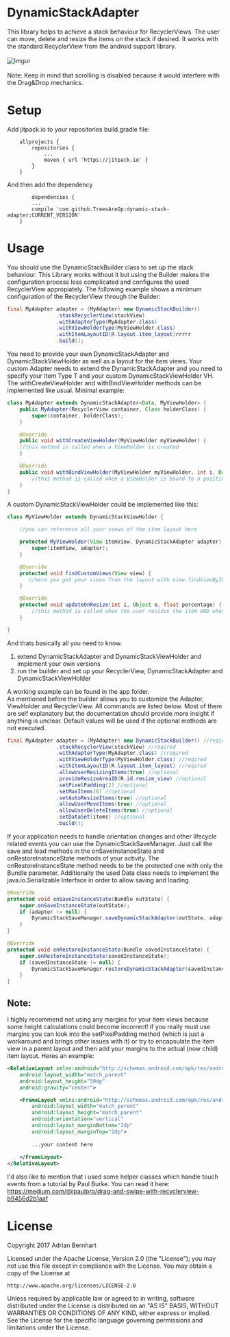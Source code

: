 # DynamicStackAdapter
This library helps to achieve a stack behaviour for RecyclerViews. The user can move, delete and resize the items on the stack if desired. It works with the standard RecyclerView from the android support library.</br></br>
![Imgur](http://i.imgur.com/oAfmXdE.gif)</br></br>
Note: Keep in mind that scrolling is disabled because it would interfere with the Drag&Drop mechanics.

# Setup

Add jitpack.io to your repositories build.gradle file:
```
	allprojects {
		repositories {
			...
			maven { url 'https://jitpack.io' }
		}
	}
```

And then add the dependency
```
		dependencies {
		...
		compile 'com.github.TreesAreOp:dynamic-stack-adapter:CURRENT_VERSION'
	}
```

# Usage
You should use the DynamicStackBuilder class to set up the stack behaviour. This Library works without it but using the Builder makes the configuration process less complicated and configures the used RecyclerView appropiately. The following example shows a minimum configuration of the RecyclerView through the Builder:
```java
final MyAdapter adapter = (MyAdapter) new DynamicStackBuilder()
                .stackRecyclerView(stackView)
                .withAdapterType(MyAdapter.class)
                .withViewHolderType(MyViewHolder.class)
                .withItemLayoutID(R.layout.item_layout)rrrrr
                .build();
```
You need to provide your own DynamicStackAdapter and DynamicStackViewHolder as well as a layout for the item views. Your custom Adapter
needs to extend the DynamicStackAdapter and you need to specify your Item Type T and your custom DynamicStackViewHolder VH. The withCreateViewHolder and withBindViewHolder methods can be implemented like usual.
Minimal example:
```java
class MyAdapter extends DynamicStackAdapter<Data, MyViewHolder> {
    public MyAdapter(RecyclerView container, Class holderClass) {
        super(container, holderClass);
    }

    @Override
    public void withCreateViewHolder(MyViewHolder myViewHolder) {
	//this method is called when a ViewHolder is created
    }

    @Override
    public void withBindViewHolder(MyViewHolder myViewHolder, int i, Data data) {
    	//this method is called when a ViewHolder is bound to a position
    }
}
```

A custom DynamicStackViewHolder could be implemented like this:
```java
class MyViewHolder extends DynamicStackViewHolder {

    //you can reference all your views of the item layout here

    protected MyViewHolder(View itemView, DynamicStackAdapter adapter) {
        super(itemView, adapter);
    }

    @Override
    protected void findCustomViews(View view) {
       //here you get your views from the layout with view.findViewByID(...)
    }

    @Override
    protected void updateOnResize(int i, Object o, float percentage) {
        //this method is called when the user resizes the item AND when a new item is added
    }

}
```
And thats basically all you need to know. 
1. extend DynamicStackAdapter and DynamicStackViewHolder and implement your own versions
2. run the builder and set up your RecyclerView, DynamicStackAdapter and DynamicStackViewHolder

A working example can be found in the app folder.
</br>
As mentioned before the builder allows you to customize the Adapter, ViewHolder and RecyclerView. All commands are listed below.
Most of them are self explanatory but the documentation should provide more insight if anything is unclear. Default values will be used if the optional methods are not executed.
```java
final MyAdapter adapter = (MyAdapter) new DynamicStackBuilder() //reqired
                .stackRecyclerView(stackView) //reqired
                .withAdapterType(MyAdapter.class) //reqired
                .withViewHolderType(MyViewHolder.class) //reqired
                .withItemLayoutID(R.layout.item_layout) //reqired
                .allowUserResizingItems(true) //optional
                .provideResizeAreaID(R.id.resize_view) //optional
                .setPixelPadding(2) //optional
                .setMaxItems(6) //optional
                .setAutoResizeItems(true) //optional
                .allowUserMoveItems(true) //optional
                .allowUserDeleteItems(true) //optional
                .setDataSet(items) //optional
                .build();
```
If your application needs to handle orientation changes and other lifecycle related events
you can use the DynamicStackSaveManager. Just call the save and load methods in the 
 onSaveInstanceState and onRestoreInstanceState methods of your activity. The onRestoreInstanceState
 method needs to be the protected one with only the Bundle parameter. Additionally the used Data class
 needs to implement the java.io.Serializable Interface in order to allow saving and loading.

```Java 
@Override
protected void onSaveInstanceState(Bundle outState) {
    super.onSaveInstanceState(outState);
    if (adapter != null) {
        DynamicStackSaveManager.saveDynamicStackAdapter(outState, adapter);
    }
}

@Override
protected void onRestoreInstanceState(Bundle savedInstanceState) {
    super.onRestoreInstanceState(savedInstanceState);
    if (savedInstanceState != null) {
        DynamicStackSaveManager.restoreDynamicStackAdapter(savedInstanceState, adapter);
    }
}
```

## Note:
I highly recommend not using any margins for your item views because some height calculations could become incorrect! 
if you really must use margins you can look into the setPixelPadding method (which is just a workaround and brings other issues
with it) or try to encapsulate the item view in a parent layout and then add your margins to the actual (now child) item layout. Heres an example:
```xml
<RelativeLayout xmlns:android="http://schemas.android.com/apk/res/android"
    android:layout_width="match_parent"
    android:layout_height="50dp"  
    android:gravity="center">

    <FrameLayout xmlns:android="http://schemas.android.com/apk/res/android"
        android:layout_width="match_parent"
        android:layout_height="match_parent"
        android:orientation="vertical"
        android:layout_marginBottom="2dp"
        android:layout_marginTop="2dp">
        
        ...your content here
        
    </FrameLayout>
</RelativeLayout>
```
I'd also like to mention that i used some helper classes which handle touch events from a tutorial by Paul Burke. 
You can read it here: https://medium.com/@ipaulpro/drag-and-swipe-with-recyclerview-b9456d2b1aaf

# License

Copyright 2017 Adrian Bernhart

Licensed under the Apache License, Version 2.0 (the "License");
you may not use this file except in compliance with the License.
You may obtain a copy of the License at

    http://www.apache.org/licenses/LICENSE-2.0

Unless required by applicable law or agreed to in writing, software
distributed under the License is distributed on an "AS IS" BASIS,
WITHOUT WARRANTIES OR CONDITIONS OF ANY KIND, either express or implied.
See the License for the specific language governing permissions and
limitations under the License.
